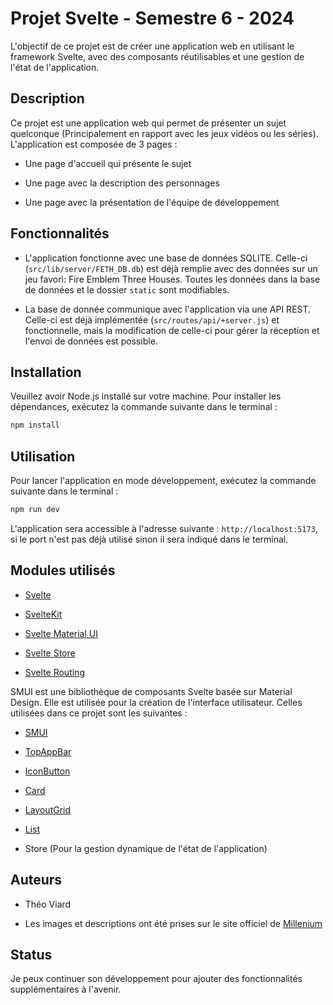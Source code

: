 # Projet Svelte - Semestre 6 - 2024
L'objectif de ce projet est de créer une application web en utilisant le framework Svelte, avec des composants réutilisables et une gestion de l'état de l'application.

## Description

Ce projet est une application web qui permet de présenter un sujet quelconque (Principalement en rapport avec les jeux vidéos ou les séries). L'application est composée de 3 pages :

- Une page d'accueil qui présente le sujet

- Une page avec la description des personnages

- Une page avec la présentation de l'équipe de développement

## Fonctionnalités

- L'application fonctionne avec une base de données SQLITE. Celle-ci (`src/lib/server/FETH_DB.db`) est déjà remplie avec des données sur un jeu favori: Fire Emblem Three Houses. Toutes les données dans la base de données et le dossier `static` sont modifiables.


- La base de donnée communique avec l'application via une API REST. Celle-ci est déjà implémentée (`src/routes/api/+server.js`) et fonctionnelle, mais la modification de celle-ci pour gérer la réception et l'envoi de données est possible.



## Installation

Veuillez avoir Node.js installé sur votre machine. Pour installer les dépendances, exécutez la commande suivante dans le terminal :

```bash
npm install
```

## Utilisation

Pour lancer l'application en mode développement, exécutez la commande suivante dans le terminal :

```bash
npm run dev
```
L'application sera accessible à l'adresse suivante : `http://localhost:5173`, si le port n'est pas déjà utilisé sinon il sera indiqué dans le terminal.

## Modules utilisés

- [Svelte](https://svelte.dev/)

- [SvelteKit](https://kit.svelte.dev/)

- [Svelte Material UI](https://sveltematerialui.com/)

- [Svelte Store](https://svelte.dev/tutorial/writable-stores)

- [Svelte Routing](https://kit.svelte.dev/docs#routing)

SMUI est une bibliothèque de composants Svelte basée sur Material Design. Elle est utilisée pour la création de l'interface utilisateur. Celles utilisées dans ce projet sont les suivantes :


- [SMUI](https://sveltematerialui.com/)

- [TopAppBar](https://sveltematerialui.com/components/top-app-bar)

- [IconButton](https://sveltematerialui.com/components/icon-button)

- [Card](https://sveltematerialui.com/components/card)

- [LayoutGrid](https://sveltematerialui.com/components/layout-grid)

- [List](https://sveltematerialui.com/components/list)

- Store (Pour la gestion dynamique de l'état de l'application)

## Auteurs
- Théo Viard

- Les images et descriptions ont été prises sur le site officiel de [Millenium](https://www.millenium.org/games/game-295)

## Status
Je peux continuer son développement pour ajouter des fonctionnalités supplémentaires à l'avenir.

